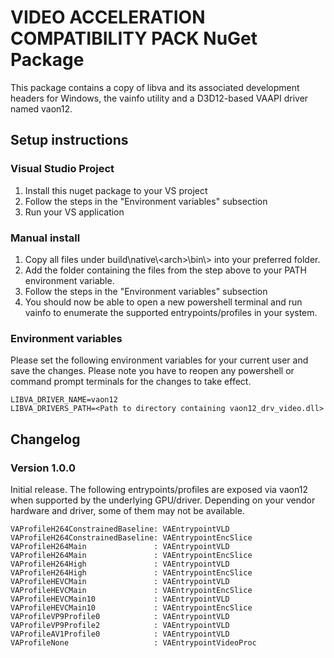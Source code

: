 # VIDEO ACCELERATION COMPATIBILITY PACK NuGet Package

This package contains a copy of libva and its associated development headers for Windows, the vainfo utility and a D3D12-based VAAPI driver named vaon12.

## Setup instructions

### Visual Studio Project

1. Install this nuget package to your VS project
2. Follow the steps in the "Environment variables" subsection
3. Run your VS application

### Manual install
1. Copy all files under build\\native\\\<arch\>\\bin\\\> into your preferred folder.
2. Add the folder containing the files from the step above to your PATH environment variable.
3. Follow the steps in the "Environment variables" subsection
4. You should now be able to open a new powershell terminal and run vainfo to enumerate the supported entrypoints/profiles in your system.

### Environment variables

Please set the following environment variables for your current user and save the changes. Please note you have to reopen any powershell or command prompt terminals for the changes to take effect.

    LIBVA_DRIVER_NAME=vaon12
    LIBVA_DRIVERS_PATH=<Path to directory containing vaon12_drv_video.dll>

## Changelog

### Version 1.0.0

Initial release. The following entrypoints/profiles are exposed via vaon12 when supported by the underlying GPU/driver.
Depending on your vendor hardware and driver, some of them may not be available.

    VAProfileH264ConstrainedBaseline: VAEntrypointVLD
    VAProfileH264ConstrainedBaseline: VAEntrypointEncSlice
    VAProfileH264Main               : VAEntrypointVLD
    VAProfileH264Main               : VAEntrypointEncSlice
    VAProfileH264High               : VAEntrypointVLD
    VAProfileH264High               : VAEntrypointEncSlice
    VAProfileHEVCMain               : VAEntrypointVLD
    VAProfileHEVCMain               : VAEntrypointEncSlice
    VAProfileHEVCMain10             : VAEntrypointVLD
    VAProfileHEVCMain10             : VAEntrypointEncSlice
    VAProfileVP9Profile0            : VAEntrypointVLD
    VAProfileVP9Profile2            : VAEntrypointVLD
    VAProfileAV1Profile0            : VAEntrypointVLD
    VAProfileNone                   : VAEntrypointVideoProc
